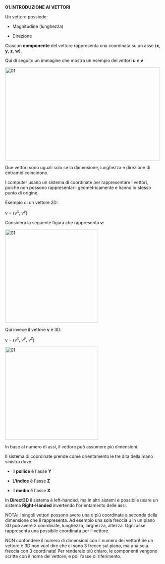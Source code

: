 **01.INTRODUZIONE AI VETTORI**

Un vettore possiede:

- Magnitudine (lunghezza)

- Direzione

Ciascun **componente** del vettore rappresenta una coordinata su un asse
(**x**, **y,** **z**, **w**).

Qui di seguito un immagine che mostra un esempio dei vettori **u**  e **v**

<img src="https://github.com/Fabxx/Vulkan-ITA/blob/main/assets/01 - Vettori/01.png?raw=true" alt="01" width="500" height="300"/><br>

Due vettori sono uguali solo se la dimensione, lunghezza e direzione di
entrambi coincidono.

I computer usano un sistema di coordinate per rappresentare i vettori,
poiché non possono rappresentarli geometricamente e hanno lo stesso
punto di origine.

Esempio di un vettore 2D:

v = ($v^{x},\ v^{y}$)

Considera la seguente figura che rappresenta **v**:

<img src="https://github.com/Fabxx/Vulkan-ITA/blob/main/assets/01 - Vettori/02.png?raw=true" alt="01" width="300" height="300"/><br>

Qui invece il vettore **v** è 3D.

v = ($v^{x},\ v^{y},\ v^{z}$)

<img src="https://github.com/Fabxx/Vulkan-ITA/blob/main/assets/01 - Vettori/03.png?raw=true" alt="01" width="300" height="300"/><br>

In base al numero di assi, il vettore può assumere più dimensioni.

Il sistema di coordinate prende come orientamento le tre dita
della mano sinistra dove:

- Il **pollice** è l'asse **Y**

- **L'indice** è l'asse **Z**

- Il **medio** è l'asse **X**

In **Direct3D** il sistema è left-handed, ma in altri sistemi è
possibile usare un sistema **Right-Handed** invertendo l'orientamento
delle assi.

NOTA: I singoli vettori possono avere una o più coordinate a seconda
della dimensione che li rappresenta. Ad esempio una sola freccia u in un
piano 3D può avere 3 coordinate, lunghezza, larghezza, altezza. Ogni
asse rappresenta una possibile coordinata per il vettore.

NON confondere il numero di dimensioni con il numero dei vettori! Se un
vettore è 3D non vuol dire che ci sono 3 frecce sul piano, ma una sola
freccia con 3 coordinate! Per renderelo più chiaro, le componenti
vengono scritte con il nome del vettore, e poi l'asse di riferimento.
